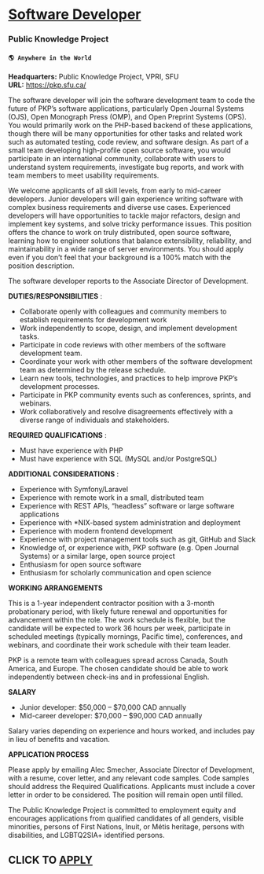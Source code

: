 # [Software Developer](https://www.remotewlb.com/apply/software-developer-59909)  
### Public Knowledge Project  
#### `🌎 Anywhere in the World`  

**Headquarters:** Public Knowledge Project, VPRI, SFU  
**URL:** https://pkp.sfu.ca/

The software developer will join the software development team to code the future of PKP’s software applications, particularly Open Journal Systems (OJS), Open Monograph Press (OMP), and Open Preprint Systems (OPS). You would primarily work on the PHP-based backend of these applications, though there will be many opportunities for other tasks and related work such as automated testing, code review, and software design. As part of a small team developing high-profile open source software, you would participate in an international community, collaborate with users to understand system requirements, investigate bug reports, and work with team members to meet usability requirements.

  

We welcome applicants of all skill levels, from early to mid-career developers. Junior developers will gain experience writing software with complex business requirements and diverse use cases. Experienced developers will have opportunities to tackle major refactors, design and implement key systems, and solve tricky performance issues. This position offers the chance to work on truly distributed, open source software, learning how to engineer solutions that balance extensibility, reliability, and maintainability in a wide range of server environments. You should apply even if you don’t feel that your background is a 100% match with the position description.

  

The software developer reports to the Associate Director of Development.

  

**DUTIES/RESPONSIBILITIES** :

  * Collaborate openly with colleagues and community members to establish requirements for development work
  * Work independently to scope, design, and implement development tasks.
  * Participate in code reviews with other members of the software development team.
  * Coordinate your work with other members of the software development team as determined by the release schedule.
  * Learn new tools, technologies, and practices to help improve PKP’s development processes.
  * Participate in PKP community events such as conferences, sprints, and webinars.
  * Work collaboratively and resolve disagreements effectively with a diverse range of individuals and stakeholders.

**REQUIRED QUALIFICATIONS** :

  * Must have experience with PHP
  * Must have experience with SQL (MySQL and/or PostgreSQL)

**ADDITIONAL CONSIDERATIONS** :

  * Experience with Symfony/Laravel
  * Experience with remote work in a small, distributed team
  * Experience with REST APIs, “headless” software or large software applications
  * Experience with *NIX-based system administration and deployment
  * Experience with modern frontend development
  * Experience with project management tools such as git, GitHub and Slack
  * Knowledge of, or experience with, PKP software (e.g. Open Journal Systems) or a similar large, open source project
  * Enthusiasm for open source software
  * Enthusiasm for scholarly communication and open science

**WORKING ARRANGEMENTS**

This is a 1-year independent contractor position with a 3-month probationary period, with likely future renewal and opportunities for advancement within the role. The work schedule is flexible, but the candidate will be expected to work 36 hours per week, participate in scheduled meetings (typically mornings, Pacific time), conferences, and webinars, and coordinate their work schedule with their team leader.

  

PKP is a remote team with colleagues spread across Canada, South America, and Europe. The chosen candidate should be able to work independently between check-ins and in professional English.

  

**SALARY**

  * Junior developer: $50,000 – $70,000 CAD annually
  * Mid-career developer: $70,000 – $90,000 CAD annually

  

Salary varies depending on experience and hours worked, and includes pay in lieu of benefits and vacation.

  

 **APPLICATION PROCESS**

Please apply by emailing Alec Smecher, Associate Director of Development, with a resume, cover letter, and any relevant code samples. Code samples should address the Required Qualifications. Applicants must include a cover letter in order to be considered. The position will remain open until filled.

  

The Public Knowledge Project is committed to employment equity and encourages applications from qualified candidates of all genders, visible minorities, persons of First Nations, Inuit, or Métis heritage, persons with disabilities, and LGBTQ2SIA+ identified persons.

  

  
## CLICK TO [APPLY](https://www.remotewlb.com/apply/software-developer-59909)

